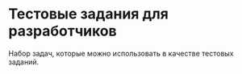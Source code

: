# Тестовые задания для разработчиков

Набор задач, которые можно использовать в качестве тестовых заданий.
